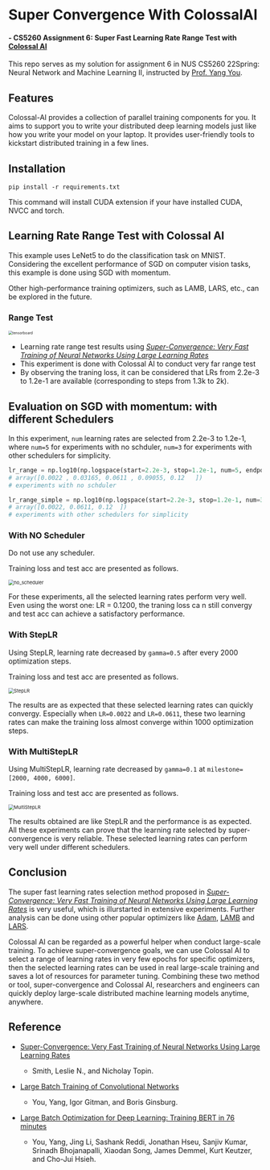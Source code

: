 # Super Convergence With ColossalAI

#### - CS5260 Assignment 6: Super Fast Learning Rate Range Test with [Colossal AI](https://github.com/hpcaitech/ColossalAI)

This repo serves as my solution for assignment 6 in NUS CS5260 22Spring: Neural Network and Machine Learning II, instructed by [Prof. Yang You](https://www.comp.nus.edu.sg/~youy/).

## Features

Colossal-AI provides a collection of parallel training components for you. It aims to support you to write your distributed deep learning models just like how you write your model on your laptop. It provides user-friendly tools to kickstart distributed training in a few lines.

## Installation

```
pip install -r requirements.txt
```

This command will install CUDA extension if your have installed CUDA, NVCC and torch.

## Learning Rate Range Test with Colossal AI

This example uses LeNet5 to do the classification task on MNIST. Considering the excellent performance of SGD on computer vision tasks, this example is done using SGD with momentum.

Other high-performance training optimizers, such as LAMB, LARS, etc., can be explored in the future.

### Range Test

<img src="img/tensorboard.png" alt="tensorboard" style="zoom:50%;" />

- Learning rate range test results using [*Super-Convergence: Very Fast Training of Neural Networks Using Large Learning Rates*](https://arxiv.org/abs/1708.07120)
- This experiment is done with Colossal AI to conduct very far range test
- By observing the traning loss, it can be considered that LRs from 2.2e-3 to 1.2e-1 are available (corresponding to steps from 1.3k to 2k).

## Evaluation on SGD with momentum: with different Schedulers

In this experiment, `num` learning rates are selected from 2.2e-3 to 1.2e-1, where `num=5` for experiments with no schduler, `num=3` for experiments with other schedulers for simplicity.

```python
lr_range = np.log10(np.logspace(start=2.2e-3, stop=1.2e-1, num=5, endpoint=True)) 
# array([0.0022 , 0.03165, 0.0611 , 0.09055, 0.12   ])
# experiments with no schduler

lr_range_simple = np.log10(np.logspace(start=2.2e-3, stop=1.2e-1, num=3, endpoint=True))
# array([0.0022, 0.0611, 0.12  ])
# experiments with other schedulers for simplicity
```

### With NO Scheduler

Do not use any scheduler.

Training loss and test acc are presented as follows.

<img src="img/no_scheduler.png" alt="no_scheduler" style="zoom:67%;" />

For these experiments, all the selected learning rates perform very well. Even using the worst one: LR = 0.1200, the traning loss ca n still convergy and test acc can achieve a satisfactory performance.

### With StepLR

Using StepLR, learning rate decreased by `gamma=0.5` after every 2000 optimization steps.

Training loss and test acc are presented as follows.

<img src="img/StepLR.png" alt="StepLR" style="zoom:67%;" />

The results are as expected that these selected learning rates can quickly convergy. Especially when `LR=0.0022` and `LR=0.0611`, these two learning rates can make the training loss almost converge within 1000 optimization steps.

### With MultiStepLR

Using MultiStepLR, learning rate decreased by `gamma=0.1` at `milestone=[2000, 4000, 6000]`.

Training loss and test acc are presented as follows.

<img src="img/MultiStepLR.png" alt="MultiStepLR" style="zoom:67%;" />

The results obtained are like StepLR and the performance is as expected. All these experiments can prove that the learning rate selected by super-convergence is very reliable. These selected learning rates can perform very well under different schedulers.

## Conclusion

The super fast learning rates selection method proposed in [*Super-Convergence: Very Fast Training of Neural Networks Using Large Learning Rates*](https://arxiv.org/abs/1708.07120) is very useful, which is illurstarted in extensive experiments. Further analysis can be done using other popular optimizers like [Adam](https://arxiv.org/abs/1412.6980), [LAMB](https://arxiv.org/abs/1904.00962) and [LARS](https://arxiv.org/abs/1708.03888).

Colossal AI can be regarded as a powerful helper when conduct large-scale training. To achieve super-convergence goals, we can use Colossal AI to select a range of learning rates in very few epochs for specific optimizers, then the selected learning rates can be used in real large-scale training and saves a lot of resources for parameter tuning. Combining these two method or tool, super-convergence and Colossal AI, researchers and engineers can quickly deploy  large-scale distributed machine learning models anytime, anywhere.



## Reference

- [Super-Convergence: Very Fast Training of Neural Networks Using Large Learning Rates](https://arxiv.org/abs/1708.07120)
  - Smith, Leslie N., and Nicholay Topin.
- [Large Batch Training of Convolutional Networks](https://arxiv.org/abs/1708.03888)
  - You, Yang, Igor Gitman, and Boris Ginsburg.

- [Large Batch Optimization for Deep Learning: Training BERT in 76 minutes](https://arxiv.org/abs/1904.00962)
  - You, Yang, Jing Li, Sashank Reddi, Jonathan Hseu, Sanjiv Kumar, Srinadh Bhojanapalli, Xiaodan Song, James Demmel, Kurt Keutzer, and Cho-Jui Hsieh.
